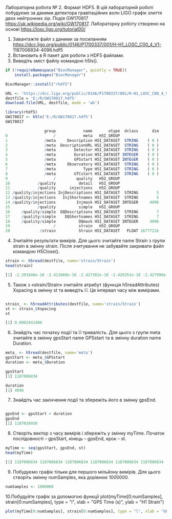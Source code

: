 Лабораторна робота № 2. Формат HDF5.
В цій лабораторній роботі побудуємо за даними детектора гравітаційних волн
LIGO графік злиття двох нейтронних зір. Подія GW170817
https://uk.wikipedia.org/wiki/GW170817. Лабораторну роботу створено на основі
https://losc.ligo.org/tutorial00/
  1. Завантажте файл з даними за посиланням
https://dcc.ligo.org/public/0146/P1700337/001/H-H1_LOSC_C00_4_V1-
  1187006834-4096.hdf5
  2. Встановить в R пакет для роботи з HDF5 файлами.
  3. Виведіть зміст файлу командою h5ls().

```R
if (!requireNamespace("BiocManager", quietly = TRUE))
    install.packages("BiocManager")

BiocManager::install("rhdf5")

URL <- 'https://dcc.ligo.org/public/0146/P1700337/001/H-H1_LOSC_C00_4_V1-1187006834-4096.hdf5'
destfile = 'E:/R/GW170817.hdf5'
download.file(URL, destfile, mode = 'wb')

library(rhdf5)
GW170817 <- h5ls('E:/R/GW170817.hdf5')
GW170817

                 group            name       otype  dclass      dim
0                    /            meta   H5I_GROUP                 
1                /meta     Description H5I_DATASET  STRING    ( 0 )
2                /meta  DescriptionURL H5I_DATASET  STRING    ( 0 )
3                /meta        Detector H5I_DATASET  STRING    ( 0 )
4                /meta        Duration H5I_DATASET INTEGER    ( 0 )
5                /meta        GPSstart H5I_DATASET INTEGER    ( 0 )
6                /meta     Observatory H5I_DATASET  STRING    ( 0 )
7                /meta            Type H5I_DATASET  STRING    ( 0 )
8                /meta        UTCstart H5I_DATASET  STRING    ( 0 )
9                    /         quality   H5I_GROUP                 
10            /quality          detail   H5I_GROUP                 
11            /quality      injections   H5I_GROUP                 
12 /quality/injections InjDescriptions H5I_DATASET  STRING        5
13 /quality/injections   InjShortnames H5I_DATASET  STRING        5
14 /quality/injections         Injmask H5I_DATASET INTEGER     4096
15            /quality          simple   H5I_GROUP                 
16     /quality/simple  DQDescriptions H5I_DATASET  STRING        7
17     /quality/simple    DQShortnames H5I_DATASET  STRING        7
18     /quality/simple          DQmask H5I_DATASET INTEGER     4096
19                   /          strain   H5I_GROUP                 
20             /strain          Strain H5I_DATASET   FLOAT 16777216

```
4. Зчитайте результати вимірів. Для цього зчитайте name Strain з групи strain
в змінну strain. Після зчитування не забувайте закривати файл командою
H5Close().


```R
strain <- h5read(destfile, name='strain/Strain')
head(strain)

[1] -2.391646e-18 -2.411660e-18 -2.427382e-18 -2.426351e-18 -2.427996e-18 -2.446291e-18
```

5. Також з «strain/Strain» зчитайте атрибут (функція h5readAttributes)
Xspacing в змінну st та виведіть її. Це інтервал часу між вимірами.


```R

strain_ <- h5readAttributes(destfile, name='strain/Strain')
st <- strain_$Xspacing
st

[1] 0.0002441406
```

6. Знайдіть час початку події та її тривалість. Для цього з групи meta зчитайте
в змінну gpsStart name GPSstart та в змінну duration name Duration.
```R
meta_ <- h5read(destfile, name='meta')
gpsStart <- meta_$GPSstart
duration <- meta_$Duration

gpsStart
[1] 1187006834

duration
[1] 4096
```
7. Знайдіть час закінчення події та збережіть його в змінну gpsEnd.
```R

gpsEnd <- gpsStart + duration
gpsEnd
[1] 1187010930
```
8. Створіть вектор з часу вимірів і збережіть у змінну myTime. Початок
послідовності – gpsStart, кінець – gpsEnd, крок – st.
```R
myTime <- seq(gpsStart, gpsEnd, st)
head(myTime)

[1] 1187006834 1187006834 1187006834 1187006834 1187006834 1187006834
```
9. Побудуємо графік тільки для першого мільйону вимірів. Для цього створіть
змінну numSamples, яка дорівнює 1000000.
```R
numSamples <- 1000000

```
10.Побудуйте графік за допомогою функції plot(myTime[0:numSamples],
strain[0:numSamples], type = "l", xlab = "GPS Time (s)", ylab = "H1 Strain")
```R
plot(myTime[0:numSamples], strain[0:numSamples], type = "l", xlab = "GPS Time (s)", ylab = "H1 Strain")

```
